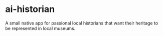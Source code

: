 # ai-historian
A small native app for passional local historians that want their heritage to be represented in local museums. 
